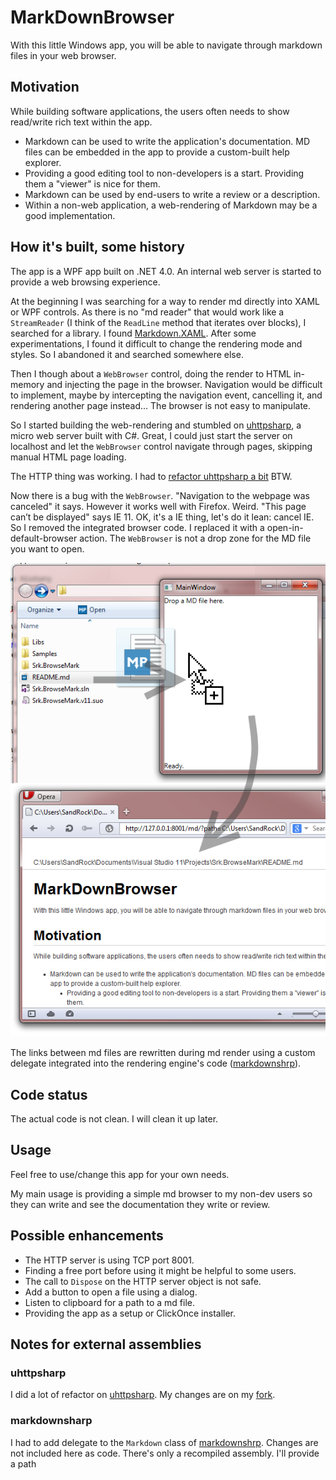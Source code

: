 MarkDownBrowser
===============

With this little Windows app, you will be able to navigate through markdown files in your web browser.

Motivation
----------

While building software applications, the users often needs to show read/write rich text within the app.

* Markdown can be used to write the application's documentation. MD files can be embedded in the app to provide a custom-built help explorer.
 * Providing a good editing tool to non-developers is a start. Providing them a "viewer" is nice for them. 
* Markdown can be used by end-users to write a review or a description.  
 * Within a non-web application, a web-rendering of Markdown may be a good implementation.  

How it's built, some history
----------------------------

The app is a WPF app built on .NET 4.0. An internal web server is started to provide a web browsing experience.

At the beginning I was searching for a way to render md directly into XAML or WPF controls. As there is no "md reader" that would work like a `StreamReader` (I think of the `ReadLine` method that iterates over blocks), I searched for a library. I found [Markdown.XAML](https://github.com/theunrepentantgeek/Markdown.XAML). After some experimentations, I found it difficult to change the rendering mode and styles. So I abandoned it and searched somewhere else.

Then I though about a `WebBrowser` control, doing the render to HTML in-memory and injecting the page in the browser. Navigation would be difficult to implement, maybe by intercepting the navigation event, cancelling it, and rendering another page instead... The browser is not easy to manipulate.

So I started building the web-rendering and stumbled on [uhttpsharp](https://github.com/raistlinthewiz/uhttpsharp), a micro web server built with C#. Great, I could just start the server on localhost and let the `WebBrowser` control navigate through pages, skipping manual HTML page loading.

The HTTP thing was working. I had to [refactor uhttpsharp a bit](https://github.com/sandrock/uhttpsharp) BTW.   

Now there is a bug with the `WebBrowser`. "Navigation to the webpage was canceled" it says. However it works well with Firefox. Weird. "This page can’t be displayed" says IE 11. OK, it's a IE thing, let's do it lean: cancel IE. So I removed the integrated browser code. I replaced it with a open-in-default-browser action. The `WebBrowser` is not a drop zone for the MD file you want to open.

![drag and drop a MD file into the app, the default web browser opens the file](drag-drop.png)

The links between md files are rewritten during md render using a custom delegate integrated into the rendering engine's code ([markdownshrp](http://code.google.com/p/markdownsharp/)).

Code status
-----------

The actual code is not clean. I will clean it up later.

Usage
-----

Feel free to use/change this app for your own needs. 

My main usage is providing a simple md browser to my non-dev users so they can write and see the documentation they write or review.

Possible enhancements
---------------------

* The HTTP server is using TCP port 8001.
 * Finding a free port before using it might be helpful to some users.
* The call to `Dispose` on the HTTP server object is not safe.
* Add a button to open a file using a dialog.
* Listen to clipboard for a path to a md file.
* Providing the app as a setup or ClickOnce installer.

Notes for external assemblies
-----------------------------

### uhttpsharp

I did a lot of refactor on [uhttpsharp](https://github.com/raistlinthewiz/uhttpsharp). My changes are on my [fork](https://github.com/sandrock/uhttpsharp).

### markdownsharp

I had to add delegate to the `Markdown` class of [markdownshrp](http://code.google.com/p/markdownsharp/). Changes are not included here as code. There's only a recompiled assembly. I'll provide a path 